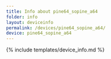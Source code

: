 ```yaml
---
title: Info about pine64_sopine_a64
folder: info
layout: deviceinfo
permalink: /devices/pine64_sopine_a64/
device: pine64_sopine_a64
---
```

{% include templates/device_info.md %}
